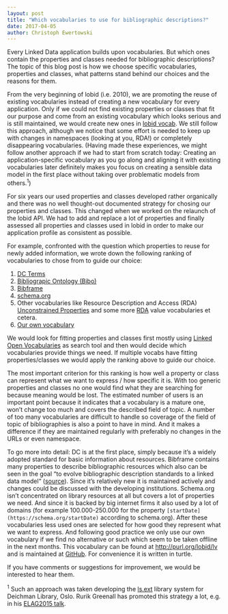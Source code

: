 ```yaml
---
layout: post
title: "Which vocabularies to use for bibliographic descriptions?"
date: 2017-04-05
author: Christoph Ewertowski
---
```


Every Linked Data application builds upon vocabularies. But which ones contain the properties and classes needed for bibliographic descriptions? The topic of this blog post is how we choose specific vocabularies, properties and classes, what patterns stand behind our choices and the reasons for them.

From the very beginning of lobid (i.e. 2010), we are promoting the reuse of existing vocabularies instead of creating a new vocabulary for every application.  Only if we could not find existing properties or classes that fit our purpose and come from an existing vocabulary which looks serious and is still maintained, we would create new ones in [lobid vocab](http://purl.org/lobid/lv). We still follow this approach, although we notice that some effort is needed to keep up with changes in namespaces (looking at you, RDA!) or completely disappearing vocabularies. (Having made these experiences, we might follow another approach if we had to start from scratch today: Creating an application-specific vocabulary as you go along and aligning it with existing vocabularies later definitely makes you focus on creating a sensible data model in the first place without taking over problematic models from others.<sup>1</sup>)

For six years our used properties and classes developed rather organically and there was no well thought-out documented strategy for chosing our properties and classes. This changed when we worked on the relaunch of the lobid API. We had to add and replace a lot of properties and finally assessed all properties and classes used in lobid in order to make our application profile as consistent as possible.

For example, confronted with the question which properties to reuse for newly added information, we wrote down the following ranking of vocabularies to chose from to guide our choice:

1. [DC Terms](http://purl.org/dc/terms)
2. [Bibliograpic Ontology (Bibo)](http://bibliontology.com/)
3. [Bibframe](http://id.loc.gov/ontologies/bibframe.html)
4. [schema.org](http://schema.org/)
5. Other vocabularies like Resource Description and Access (RDA) [Unconstrained Properties](http://www.rdaregistry.info/Elements/u/) and some more [RDA](http://www.rdaregistry.info) value vocabularies et cetera.
6. [Our own vocabulary](http://purl.org/lobid/lv)

We would look for fitting properties and classes first mostly using [Linked Open Vocabularies](http://lov.okfn.org/) as search tool and then would decide which vocabularies provide things we need. If multiple vocabs have fitting properties/classes we would apply the ranking above to guide our choice.

The most important criterion for this ranking is how well a property or class can represent what we want to express / how specific it is. With too generic properties and classes no one would find what they are searching for because meaning would be lost. The estimated number of users is an important point because it indicates that a vocabulary is a mature one, won’t change too much and covers the described field of topic. A number of too many vocabularies are difficult to handle so coverage of the field of topic of bibliographies is also a point to have in mind. And it makes a difference if they are maintained regularly with preferably no changes in the URLs or even namespace.  

To go more into detail: DC is at the first place, simply because it’s a widely adopted standard for basic information about resources. Bibframe contains many properties to describe bibliographic resources which also can be seen in the goal “to evolve bibliographic description standards to a linked data model“ ([source](http://www.loc.gov/bibframe/docs/bibframe2-model.html)). Since it’s relatively new it is maintained actively and changes could be discussed with the developing institutions. Schema.org isn’t concentrated on library resources at all but covers a lot of properties we need. And since it is backed by big internet firms it also used by a lot of domains (for example 100.000-250.000 for the property ```[startDate](https://schema.org/startDate)``` according to schema.org). After these vocabularies less used ones are selected for how good they represent what we want to express. And following good practice we only use our own vocabulary if we find no alternative or such which seem to be taken offline in the next months. This vocabulary can be found at http://purl.org/lobid/lv and is maintained at [GitHub](https://github.com/hbz/lobid-vocabs/blob/master/lobid-vocab.ttl). For convenience it is written in turtle.

If you have comments or suggestions for improvement, we would be interested to hear them. 

<sup>1</sup> Such an approach was taken developing the [ls.ext](https://github.com/digibib/ls.ext) library system for Deichman Library, Oslo. Rurik Greenall has promoted this strategy a lot, e.g. in his [ELAG2015 talk](https://github.com/brinxmat/presentations/blob/master/2015/ELAG2015.pdf). 